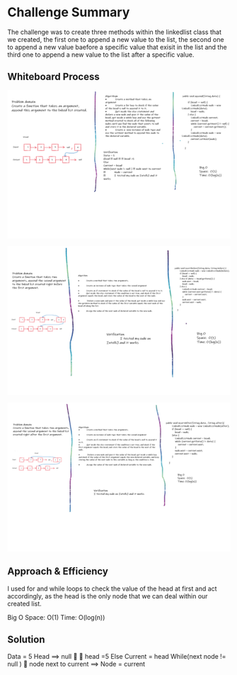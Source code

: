 # Challenge Summary

The challenge was to create three methods within the linkedlist class that we created, the first one to append a new value to the list, the second one to append a new value baefore a specific value that exisit in the list and the third one to append a new value to the list after a specific value.

## Whiteboard Process

![Image](insertion1.png)

![Image](insertion2.png)

![Image](insertion3.png)

## Approach & Efficiency

I used for and while loops to check the value of the head at first and act accordingly, as the head is the only node that we can deal within our created list.

Big O
Space: O(1)
Time: O(log(n))

## Solution

Data = 5
Head ==> null   head =5
Else
Current = head
While(next node != null )  node next to current
==> Node = current
